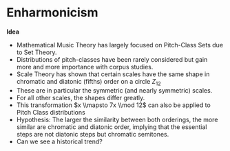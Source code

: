 # Enharmonicism

**Idea**
- Mathematical Music Theory has largely focused on Pitch-Class Sets due to Set Theory.
- Distributions of pitch-classes have been rarely considered but gain more and more importance with corpus studies.
- Scale Theory has shown that certain scales have the same shape in chromatic and diatonic (fifths) order on a circle $Z_{12}$
- These are in particular the symmetric (and nearly symmetric) scales.
- For all other scales, the shapes differ greatly.
- This transformation $x \\mapsto 7x \\mod 12$ can also be applied to Pitch Class distributions
- Hypothesis: The larger the similarity between both orderings, the more similar are chromatic and diatonic order,
implying that the essential steps are not diatonic steps but chromatic semitones.
- Can we see a historical trend?
